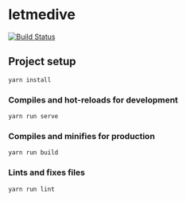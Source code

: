 # letmedive
[![Build Status](https://travis-ci.org/jkRaccoon/letmedive.svg?branch=master)](https://travis-ci.org/jkRaccoon/letmedive)
## Project setup
```
yarn install
```

### Compiles and hot-reloads for development
```
yarn run serve
```

### Compiles and minifies for production
```
yarn run build
```

### Lints and fixes files
```
yarn run lint
```
